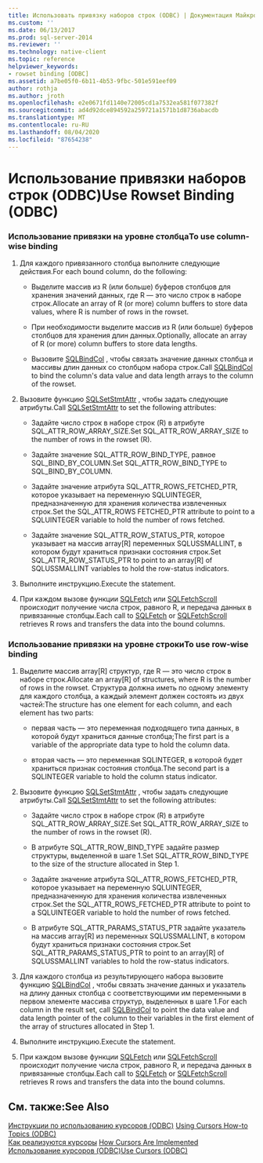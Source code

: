 ```yaml
---
title: Использовать привязку наборов строк (ODBC) | Документация Майкрософт
ms.custom: ''
ms.date: 06/13/2017
ms.prod: sql-server-2014
ms.reviewer: ''
ms.technology: native-client
ms.topic: reference
helpviewer_keywords:
- rowset binding [ODBC]
ms.assetid: a7be05f0-6b11-4b53-9fbc-501e591eef09
author: rothja
ms.author: jroth
ms.openlocfilehash: e2e0671fd1140e72005cd1a7532ea581f077382f
ms.sourcegitcommit: ad4d92dce894592a259721a1571b1d8736abacdb
ms.translationtype: MT
ms.contentlocale: ru-RU
ms.lasthandoff: 08/04/2020
ms.locfileid: "87654238"
---
```

# <a name="use-rowset-binding-odbc"></a><span data-ttu-id="80f0c-102">Использование привязки наборов строк (ODBC)</span><span class="sxs-lookup"><span data-stu-id="80f0c-102">Use Rowset Binding (ODBC)</span></span>
    
### <a name="to-use-column-wise-binding"></a><span data-ttu-id="80f0c-103">Использование привязки на уровне столбца</span><span class="sxs-lookup"><span data-stu-id="80f0c-103">To use column-wise binding</span></span>  
  
1.  <span data-ttu-id="80f0c-104">Для каждого привязанного столбца выполните следующие действия.</span><span class="sxs-lookup"><span data-stu-id="80f0c-104">For each bound column, do the following:</span></span>  
  
    -   <span data-ttu-id="80f0c-105">Выделите массив из R (или больше) буферов столбцов для хранения значений данных, где R — это число строк в наборе строк.</span><span class="sxs-lookup"><span data-stu-id="80f0c-105">Allocate an array of R (or more) column buffers to store data values, where R is number of rows in the rowset.</span></span>  
  
    -   <span data-ttu-id="80f0c-106">При необходимости выделите массив из R (или больше) буферов столбцов для хранения длин данных.</span><span class="sxs-lookup"><span data-stu-id="80f0c-106">Optionally, allocate an array of R (or more) column buffers to store data lengths.</span></span>  
  
    -   <span data-ttu-id="80f0c-107">Вызовите [SQLBindCol](../../native-client-odbc-api/sqlbindcol.md) , чтобы связать значение данных столбца и массивы длин данных со столбцом набора строк.</span><span class="sxs-lookup"><span data-stu-id="80f0c-107">Call [SQLBindCol](../../native-client-odbc-api/sqlbindcol.md) to bind the column's data value and data length arrays to the column of the rowset.</span></span>  
  
2.  <span data-ttu-id="80f0c-108">Вызовите функцию [SQLSetStmtAttr](../../native-client-odbc-api/sqlsetstmtattr.md) , чтобы задать следующие атрибуты.</span><span class="sxs-lookup"><span data-stu-id="80f0c-108">Call [SQLSetStmtAttr](../../native-client-odbc-api/sqlsetstmtattr.md) to set the following attributes:</span></span>  
  
    -   <span data-ttu-id="80f0c-109">Задайте число строк в наборе строк (R) в атрибуте SQL_ATTR_ROW_ARRAY_SIZE.</span><span class="sxs-lookup"><span data-stu-id="80f0c-109">Set SQL_ATTR_ROW_ARRAY_SIZE to the number of rows in the rowset (R).</span></span>  
  
    -   <span data-ttu-id="80f0c-110">Задайте значение SQL_ATTR_ROW_BIND_TYPE, равное SQL_BIND_BY_COLUMN.</span><span class="sxs-lookup"><span data-stu-id="80f0c-110">Set SQL_ATTR_ROW_BIND_TYPE to SQL_BIND_BY_COLUMN.</span></span>  
  
    -   <span data-ttu-id="80f0c-111">Задайте значение атрибута SQL_ATTR_ROWS_FETCHED_PTR, которое указывает на переменную SQLUINTEGER, предназначенную для хранения количества извлеченных строк.</span><span class="sxs-lookup"><span data-stu-id="80f0c-111">Set the SQL_ATTR_ROWS FETCHED_PTR attribute to point to a SQLUINTEGER variable to hold the number of rows fetched.</span></span>  
  
    -   <span data-ttu-id="80f0c-112">Задайте значение SQL_ATTR_ROW_STATUS_PTR, которое указывает на массив array[R] переменных SQLUSSMALLINT, в котором будут храниться признаки состояния строк.</span><span class="sxs-lookup"><span data-stu-id="80f0c-112">Set SQL_ATTR_ROW_STATUS_PTR to point to an array[R] of SQLUSSMALLINT variables to hold the row-status indicators.</span></span>  
  
3.  <span data-ttu-id="80f0c-113">Выполните инструкцию.</span><span class="sxs-lookup"><span data-stu-id="80f0c-113">Execute the statement.</span></span>  
  
4.  <span data-ttu-id="80f0c-114">При каждом вызове функции [SQLFetch](https://go.microsoft.com/fwlink/?LinkId=58401) или [SQLFetchScroll](../../native-client-odbc-api/sqlfetchscroll.md) происходит получение числа строк, равного R, и передача данных в привязанные столбцы.</span><span class="sxs-lookup"><span data-stu-id="80f0c-114">Each call to [SQLFetch](https://go.microsoft.com/fwlink/?LinkId=58401) or [SQLFetchScroll](../../native-client-odbc-api/sqlfetchscroll.md) retrieves R rows and transfers the data into the bound columns.</span></span>  
  
### <a name="to-use-row-wise-binding"></a><span data-ttu-id="80f0c-115">Использование привязки на уровне строки</span><span class="sxs-lookup"><span data-stu-id="80f0c-115">To use row-wise binding</span></span>  
  
1.  <span data-ttu-id="80f0c-116">Выделите массив array[R] структур, где R — это число строк в наборе строк.</span><span class="sxs-lookup"><span data-stu-id="80f0c-116">Allocate an array[R] of structures, where R is the number of rows in the rowset.</span></span> <span data-ttu-id="80f0c-117">Структура должна иметь по одному элементу для каждого столбца, а каждый элемент должен состоять из двух частей:</span><span class="sxs-lookup"><span data-stu-id="80f0c-117">The structure has one element for each column, and each element has two parts:</span></span>  
  
    -   <span data-ttu-id="80f0c-118">первая часть — это переменная подходящего типа данных, в которой будут храниться данные столбца;</span><span class="sxs-lookup"><span data-stu-id="80f0c-118">The first part is a variable of the appropriate data type to hold the column data.</span></span>  
  
    -   <span data-ttu-id="80f0c-119">вторая часть — это переменная SQLINTEGER, в которой будет храниться признак состояния столбца.</span><span class="sxs-lookup"><span data-stu-id="80f0c-119">The second part is a SQLINTEGER variable to hold the column status indicator.</span></span>  
  
2.  <span data-ttu-id="80f0c-120">Вызовите функцию [SQLSetStmtAttr](../../native-client-odbc-api/sqlsetstmtattr.md) , чтобы задать следующие атрибуты.</span><span class="sxs-lookup"><span data-stu-id="80f0c-120">Call [SQLSetStmtAttr](../../native-client-odbc-api/sqlsetstmtattr.md) to set the following attributes:</span></span>  
  
    -   <span data-ttu-id="80f0c-121">Задайте число строк в наборе строк (R) в атрибуте SQL_ATTR_ROW_ARRAY_SIZE.</span><span class="sxs-lookup"><span data-stu-id="80f0c-121">Set SQL_ATTR_ROW_ARRAY_SIZE to the number of rows in the rowset (R).</span></span>  
  
    -   <span data-ttu-id="80f0c-122">В атрибуте SQL_ATTR_ROW_BIND_TYPE задайте размер структуры, выделенной в шаге 1.</span><span class="sxs-lookup"><span data-stu-id="80f0c-122">Set SQL_ATTR_ROW_BIND_TYPE to the size of the structure allocated in Step 1.</span></span>  
  
    -   <span data-ttu-id="80f0c-123">Задайте значение атрибута SQL_ATTR_ROWS_FETCHED_PTR, которое указывает на переменную SQLUINTEGER, предназначенную для хранения количества извлеченных строк.</span><span class="sxs-lookup"><span data-stu-id="80f0c-123">Set the SQL_ATTR_ROWS_FETCHED_PTR attribute to point to a SQLUINTEGER variable to hold the number of rows fetched.</span></span>  
  
    -   <span data-ttu-id="80f0c-124">В атрибуте SQL_ATTR_PARAMS_STATUS_PTR задайте указатель на массив array[R] из переменных SQLUSSMALLINT, в котором будут храниться признаки состояния строк.</span><span class="sxs-lookup"><span data-stu-id="80f0c-124">Set SQL_ATTR_PARAMS_STATUS_PTR to point to an array[R] of SQLUSSMALLINT variables to hold the row-status indicators.</span></span>  
  
3.  <span data-ttu-id="80f0c-125">Для каждого столбца из результирующего набора вызовите функцию [SQLBindCol](../../native-client-odbc-api/sqlbindcol.md) , чтобы связать значение данных и указатель на длину данных столбца с соответствующими им переменными в первом элементе массива структур, выделенных в шаге 1.</span><span class="sxs-lookup"><span data-stu-id="80f0c-125">For each column in the result set, call [SQLBindCol](../../native-client-odbc-api/sqlbindcol.md) to point the data value and data length pointer of the column to their variables in the first element of the array of structures allocated in Step 1.</span></span>  
  
4.  <span data-ttu-id="80f0c-126">Выполните инструкцию.</span><span class="sxs-lookup"><span data-stu-id="80f0c-126">Execute the statement.</span></span>  
  
5.  <span data-ttu-id="80f0c-127">При каждом вызове функции [SQLFetch](https://go.microsoft.com/fwlink/?LinkId=58401) или [SQLFetchScroll](../../native-client-odbc-api/sqlfetchscroll.md) происходит получение числа строк, равного R, и передача данных в привязанные столбцы.</span><span class="sxs-lookup"><span data-stu-id="80f0c-127">Each call to [SQLFetch](https://go.microsoft.com/fwlink/?LinkId=58401) or [SQLFetchScroll](../../native-client-odbc-api/sqlfetchscroll.md) retrieves R rows and transfers the data into the bound columns.</span></span>  
  
## <a name="see-also"></a><span data-ttu-id="80f0c-128">См. также:</span><span class="sxs-lookup"><span data-stu-id="80f0c-128">See Also</span></span>  
 <span data-ttu-id="80f0c-129">[Инструкции по использованию курсоров &#40;ODBC&#41;](using-cursors-how-to-topics-odbc.md) </span><span class="sxs-lookup"><span data-stu-id="80f0c-129">[Using Cursors How-to Topics &#40;ODBC&#41;](using-cursors-how-to-topics-odbc.md) </span></span>  
 <span data-ttu-id="80f0c-130">[Как реализуются курсоры](../../native-client-odbc-cursors/implementation/how-cursors-are-implemented.md) </span><span class="sxs-lookup"><span data-stu-id="80f0c-130">[How Cursors Are Implemented](../../native-client-odbc-cursors/implementation/how-cursors-are-implemented.md) </span></span>  
 [<span data-ttu-id="80f0c-131">Использование курсоров &#40;ODBC&#41;</span><span class="sxs-lookup"><span data-stu-id="80f0c-131">Use Cursors &#40;ODBC&#41;</span></span>](use-cursors-odbc.md)  
  
  
